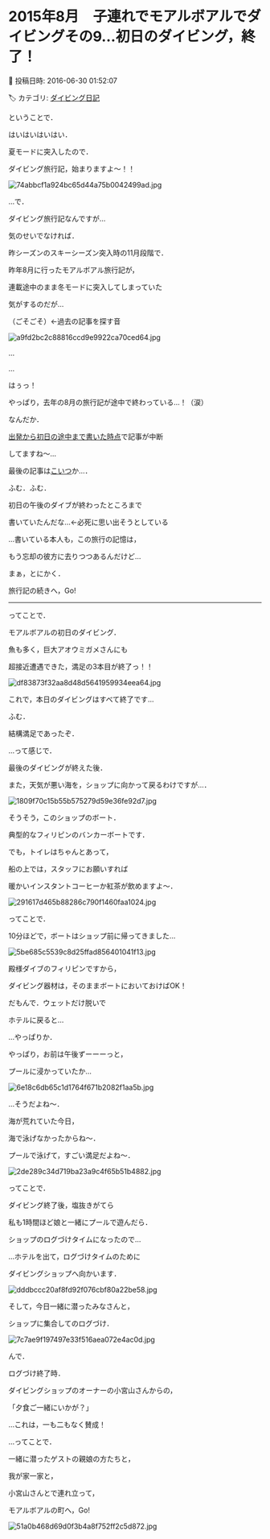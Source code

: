 # 2015年8月　子連れでモアルボアルでダイビングその9…初日のダイビング，終了！

📅 投稿日時: 2016-06-30 01:52:07

🏷️ カテゴリ: [ダイビング日記](ce3a7a8d424d112fce83ee85c81a0e344.md)

ということで．





はいはいはいはい．


夏モードに突入したので．


ダイビング旅行記，始まりますよ～！！




![74abbcf1a924bc65d44a75b0042499ad.jpg](images/74abbcf1a924bc65d44a75b0042499ad.jpg)







…で．


ダイビング旅行記なんですが…





気のせいでなければ．


昨シーズンのスキーシーズン突入時の11月段階で．


昨年8月に行ったモアルボアル旅行記が，


連載途中のまま冬モードに突入してしまっていた


気がするのだが…





（ごそごそ）←過去の記事を探す音







![a9fd2bc2c88816ccd9e9922ca70ced64.jpg](images/a9fd2bc2c88816ccd9e9922ca70ced64.jpg)







…


…


はぅっ！


やっぱり，去年の8月の旅行記が途中で終わっている…！（涙）





なんだか．


[出発から初日の途中まで書いた時点](ce3a7a8d424d112fce83ee85c81a0e344.md)で記事が中断


してますね～…


最後の記事は[こいつ](eb7ad1d615716403f9400b26d8e1d3ebe.md)か…．





ふむ．ふむ．


初日の午後のダイブが終わったところまで


書いていたんだな…←必死に思い出そうとしている





…書いている本人も，この旅行の記憶は，


もう忘却の彼方に去りつつあるんだけど…





まぁ，とにかく．


旅行記の続きへ，Go!





----


ってことで．


モアルボアルの初日のダイビング．


魚も多く，巨大アオウミガメさんにも


超接近遭遇できた，満足の3本目が終了っ！！




![df83873f32aa8d48d5641959934eea64.jpg](images/df83873f32aa8d48d5641959934eea64.jpg)




これで，本日のダイビングはすべて終了です…





ふむ．


結構満足であったぞ．





…って感じで．


最後のダイビングが終えた後．


また，天気が悪い海を，ショップに向かって戻るわけですが…．




![1809f70c15b55b575279d59e36fe92d7.jpg](images/1809f70c15b55b575279d59e36fe92d7.jpg)







そうそう，このショップのボート．


典型的なフィリピンのバンカーボートです．


でも，トイレはちゃんとあって，


船の上では，スタッフにお願いすれば


暖かいインスタントコーヒーか紅茶が飲めますよ～．




![291617d465b88286c790f1460faa1024.jpg](images/291617d465b88286c790f1460faa1024.jpg)







ってことで．


10分ほどで，ボートはショップ前に帰ってきました…




![5be685c5539c8d25ffad856401041f13.jpg](images/5be685c5539c8d25ffad856401041f13.jpg)




殿様ダイブのフィリピンですから，


ダイビング器材は，そのままボートにおいておけばOK！


だもんで．ウェットだけ脱いで


ホテルに戻ると…





…やっぱりか．


やっぱり，お前は午後ずーーーっと，


プールに浸かっていたか…




![6e18c6db65c1d1764f671b2082f1aa5b.jpg](images/6e18c6db65c1d1764f671b2082f1aa5b.jpg)




…そうだよね～．


海が荒れていた今日，


海で泳げなかったからね～．


プールで泳げて，すごい満足だよね～．




![2de289c34d719ba23a9c4f65b51b4882.jpg](images/2de289c34d719ba23a9c4f65b51b4882.jpg)




ってことで．


ダイビング終了後，塩抜きがてら


私も1時間ほど娘と一緒にプールで遊んだら．


ショップのログづけタイムになったので…





…ホテルを出て，ログづけタイムのために


ダイビングショップへ向かいます．




![dddbccc20af8fd92f076cbf80a22be58.jpg](images/dddbccc20af8fd92f076cbf80a22be58.jpg)




そして，今日一緒に潜ったみなさんと，


ショップに集合してのログづけ．




![7c7ae9f197497e33f516aea072e4ac0d.jpg](images/7c7ae9f197497e33f516aea072e4ac0d.jpg)




んで．


ログづけ終了時．


ダイビングショップのオーナーの小宮山さんからの，


「夕食ご一緒にいかが？」





…これは，一も二もなく賛成！





…ってことで．


一緒に潜ったゲストの親娘の方たちと，


我が家一家と，


小宮山さんとで連れ立って，


モアルボアルの町へ，Go!




![51a0b468d69d0f3b4a8f752ff2c5d872.jpg](images/51a0b468d69d0f3b4a8f752ff2c5d872.jpg)
